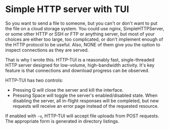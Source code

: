 # Simple HTTP server with TUI

So you want to send a file to someone, but you can't or don't want to put the file on a cloud storage system. You could use nginx, SimpleHTTPServer, or some other HTTP or SSH or FTP or anything server, but most of your choices are either too large, too complicated, or don't implement enough of the HTTP protocol to be useful. Also, NONE of them give you the option to inspect connections as they are served.

That is why I wrote this. HTTP-TUI is a reasonably fast, single-threaded HTTP server designed for low-volume, high-bandwidth activity. It's key feature is that connections and download progress can be observed.

HTTP-TUI has two controls:
* Pressing Q will close the server and kill the interface.
* Pressing Space will toggle the server's enabled/disabled state. When disabling the server, all in-flight responses will be completed, but new requests will receive an error page instead of the requested resource.

If enabled with `-u`, HTTP-TUI will accept file uploads from POST requests. The appropriate form is generated in directory listings.
